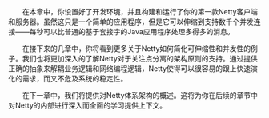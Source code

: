 &emsp;&emsp;在本章中，你设置好了开发环境，并且构建和运行了你的第一款Netty客户端和服务器。虽然这只是一个简单的应用程序，但是它可以伸缩到支持数千个并发连接——每秒可以比普通的基于套接字的Java应用程序处理多得多的消息。

&emsp;&emsp;在接下来的几章中，你将看到更多关于Netty如何简化可伸缩性和并发性的例子。我们也将更加深入的了解Netty对于关注点分离的架构原则的支持。通过提供正确的抽象来解耦业务逻辑和网络编程逻辑，Netty使得可以很容易的跟上快速演化的需求，而又不危及系统的稳定性。

&emsp;&emsp;在下一章中，我们将提供对Netty体系架构的概述。这将为你在后续的章节中对Netty的内部进行深入而全面的学习提供上下文。
